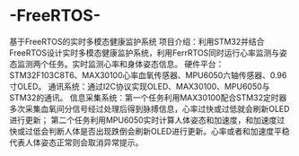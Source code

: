 # -FreeRTOS-
基于FreeRTOS的实时多模态健康监护系统
项目介绍：利用STM32并结合FreeRTOS设计实时多模态健康监护系统，利用FerrRTOS同时运行心率监测与姿态监测两个任务。实时监测心率和身体姿态信息。
硬件平台：STM32F103C8T6、MAX30100心率血氧传感器、MPU6050六轴传感器、0.96寸OLED。
通讯系统：通过I2C协议实现OLED、MAX30100、MPU6050与STM32的通讯。
信息采集系统：第一个任务利用MAX30100配合STM32定时器多次采集血氧间分信号经过处理后得到脉搏信息，心率过快或过低就会刷新OLED进行更新；
第二个任务利用MPU6050实时计算人体姿态和加速度，和加速度过快或过低会判断人体是否出现跌倒会刷新OLED进行更新。心率或者和加速度平稳代表人体姿态正常则会取消异常提示。

